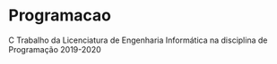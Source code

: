 # Programacao
C Trabalho da Licenciatura de Engenharia Informática na disciplina de Programação 2019-2020

